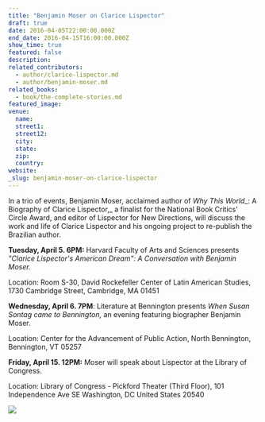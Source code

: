 ```yaml
---
title: "Benjamin Moser on Clarice Lispector"
draft: true
date: 2016-04-05T22:00:00.000Z
end_date: 2016-04-15T16:00:00.000Z
show_time: true
featured: false
description:
related_contributors:
  - author/clarice-lispector.md
  - author/benjamin-moser.md
related_books:
  - book/the-complete-stories.md
featured_image: 
venue:
  name:
  street1:
  street12:
  city:
  state:
  zip:
  country:
website:
_slug: benjamin-moser-on-clarice-lispector
---
```


In a trio of events, Benjamin Moser, acclaimed author of _Why This World__: A Biography of Clarice Lispector,_ a finalist for the National Book Critics' Circle Award, and editor of Lispector for New Directions, will discuss the work and life of Clarice Lispector and his ongoing project to re-publish the Brazilian author.

**Tuesday, April 5\. 6PM:** Harvard Faculty of Arts and Sciences presents _"Clarice Lispector's American Dream": A Conversation with Benjamin Moser._

Location: Room S-30, David Rockefeller Center of Latin American Studies, 1730 Cambridge Street, Cambridge, MA 01451

**Wednesday, April 6\. 7PM**: Literature at Bennington presents _When Susan Sontag came to Bennington,_ an evening featuring biographer Benjamin Moser.

Location: Center for the Advancement of Public Action, North Bennington, Bennington, VT 05257

**Friday, April 15\. 12PM:** Moser will speak about Lispector at the Library of Congress.

Location: Library of Congress - Pickford Theater (Third Floor), 101 Independence Ave SE Washington, DC United States 20540



![](http://www.documentsdelivered.com/wp-content/uploads/2014/08/LOC.jpg)

